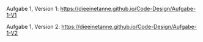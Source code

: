 Aufgabe 1, Version 1: https://dieeinetanne.github.io/Code-Design/Aufgabe-1-V1

Aufgabe 1, Version 2: https://dieeinetanne.github.io/Code-Design/Aufgabe-1-V2
